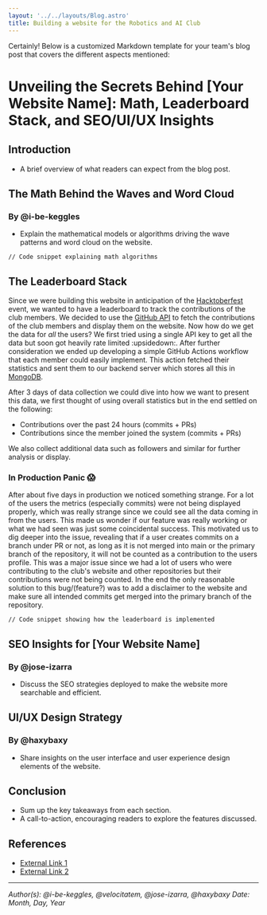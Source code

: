 ```yaml
---
layout: '../../layouts/Blog.astro'
title: Building a website for the Robotics and AI Club
---
```



Certainly! Below is a customized Markdown template for your team's blog post that covers the different aspects mentioned:

# Unveiling the Secrets Behind [Your Website Name]: Math, Leaderboard Stack, and SEO/UI/UX Insights

## Introduction
- A brief overview of what readers can expect from the blog post.

## The Math Behind the Waves and Word Cloud
### By @i-be-keggles
- Explain the mathematical models or algorithms driving the wave patterns and word cloud on the website.

```code
// Code snippet explaining math algorithms
```

## The Leaderboard Stack

Since we were building this website in anticipation of the [Hacktoberfest](hactoberfest.com) event, we wanted to have a leaderboard to track the contributions of the club members. We decided to use the [GitHub API](https://docs.github.com/en/rest) to fetch the contributions of the club members and display them on the website. Now how do we get the data for _all_ the users? We first tried using a single API key to get all the data but soon got heavily rate limited :upsidedown:. After further consideration we ended up developing a simple GitHub Actions workflow that each member could easily implement. This action fetched their statistics and sent them to our backend server which stores all this in [MongoDB]().

After 3 days of data collection we could dive into how we want to present this data, we first thought of using overall statistics but in the end settled on the following:
+ Contributions over the past 24 hours (commits + PRs)
+ Contributions since the member joined the system (commits + PRs)

We also collect additional data such as followers and similar for further analysis or display.

### In Production Panic :scream:
After about five days in production we noticed something strange. For a lot of the users the metrics (especially commits) were not being displayed properly, which was really strange since we could see all the data coming in from the users. This made us wonder if our feature was really working or what we had seen was just some coincidental success.
This motivated us to dig deeper into the issue, revealing that if a user creates commits on a branch under PR or not, as long as it is not merged into main or the primary branch of the repository, it will not be counted as a contribution to the users profile. This was a major issue since we had a lot of users who were contributing to the club's website and other repositories but their contributions were not being counted.
In the end the only reasonable solution to this bug/(feature?) was to add a disclaimer to the website and make sure all intended commits get merged into the primary branch of the repository.

```code
// Code snippet showing how the leaderboard is implemented
```

## SEO Insights for [Your Website Name]
### By @jose-izarra
- Discuss the SEO strategies deployed to make the website more searchable and efficient.

## UI/UX Design Strategy
### By @haxybaxy
- Share insights on the user interface and user experience design elements of the website.

## Conclusion
- Sum up the key takeaways from each section.
- A call-to-action, encouraging readers to explore the features discussed.

## References
- [External Link 1](https://example.com)
- [External Link 2](https://example.com)

---

_Author(s): @i-be-keggles, @velocitatem, @jose-izarra, @haxybaxy_
_Date: Month, Day, Year_

